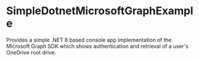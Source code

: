 # SimpleDotnetMicrosoftGraphExample
Provides a simple .NET 8 based console app implementation of the Microsoft Graph SDK which shows authentication and retrieval of a user's OneDrive root drive.
